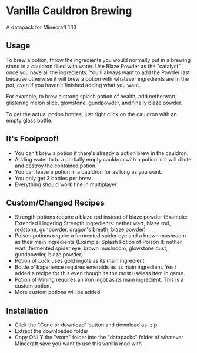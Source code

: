 # Vanilla Cauldron Brewing
A datapack for Minecraft 1.13

## Usage 

To brew a potion, throw the ingredients you would normally put in a brewing stand in a cauldron filled with water. Use Blaze Powder as the "catalyst" once you have all the ingredients. You'll always want to add the Powder last because otherwise it will brew a potion with whatever ingredients are in the pot, even if you haven't finished adding what you want. 

For example, to brew a strong splash potion of health, add netherwart, glistering melon slice, glowstone, gundpowder, and finally blaze powder. 

To get the actual potion bottles, just right click on the cauldron with an empty glass bottle. 

## It's Foolproof!

* You can't brew a potion if there's already a potion brew in the cauldron.
* Adding water to to a partially empty cauldron with a potion in it will dilute and destroy the contained potion. 
* You can leave a potion in a cauldron for as long as you want. 
* You only get 3 bottles per brew
* Everything should work fine in multiplayer

## Custom/Changed Recipes

* Strength potions require a blaze rod instead of blaze powder (Example: Extended Lingering Strength ingredients: nether wart, blaze rod, redstone, gunpowder, dragon's breath, blaze powder)
* Poison potions require a fermented spider eye and a brown mushroom as their main ingredients (Example: Splash Potion of Poison II: nether wart, fermented spider eye, brown mushroom, glowstone dust, gundpowder, blaze powder)
* Potion of Luck uses gold ingots as its main ingredient
* Bottle o' Experience requires emeralds as its main ingredient. Yes I added a recipe for this even though its the most useless item in game.
* Potion of Mining requires an iron ingot as its main ingredient. This is a custom potion. 
* More custom potions will be added.

## Installation

* Click the "Cone or download" button and download as .zip
* Extract the downloaded folder
* Copy ONLY the "vtom" folder into the "datapacks" folder of whatever Minecraft save you want to use this vanilla mod with
